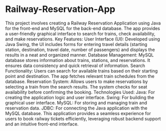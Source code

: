 # Railway-Reservation-App
This project involves creating a Railway Reservation Application using Java for the front-end and MySQL for the back-end database. The app provides a user-friendly graphical interface to search for trains, check availability, and make reservations.
Key Features:
User Interface (UI): Developed using Java Swing, the UI includes forms for entering travel details (starting station, destination, travel date, number of passengers) and displays the results in a neat and organized manner.
Database Management: MySQL database stores information about trains, stations, and reservations. It ensures data consistency and quick retrieval of information.
Search Functionality: Users can search for available trains based on their starting point and destination. The app fetches relevant train schedules from the database.
Reservation System: Allows users to make reservations by selecting a train from the search results. The system checks for seat availability before confirming the booking.
Technologies Used:
Java: For creating the application logic and user interface.
Swing: For building the graphical user interface.
MySQL: For storing and managing train and reservation data.
JDBC: For connecting the Java application with the MySQL database.
This application provides a seamless experience for users to book railway tickets efficiently, leveraging robust backend support and an intuitive front-end interface.
